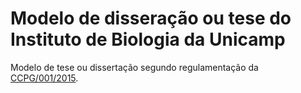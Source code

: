 # Modelo de disseração ou tese do Instituto de Biologia da Unicamp

Modelo de tese ou dissertação segundo regulamentação da [CCPG/001/2015](http://www.ib.unicamp.br/pos/defesa).

